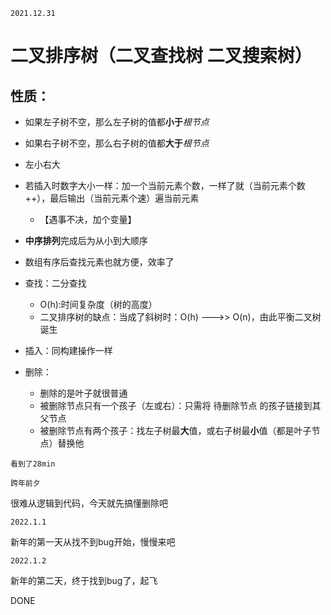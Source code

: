 ```
2021.12.31
```


# 二叉排序树（二叉查找树 二叉搜索树）

## 性质：
- 如果左子树不空，那么左子树的值都**小于**_根节点_
- 如果右子树不空，那么右子树的值都**大于**_根节点_
- 左小右大
- 若插入时数字大小一样：加一个当前元素个数，一样了就（当前元素个数++），最后输出（当前元素个速）遍当前元素
    - 【遇事不决，加个变量】

- **中序排列**完成后为从小到大顺序
- 数组有序后查找元素也就方便，效率了
- 查找：二分查找 
    - O(h):时间复杂度（树的高度）
    - 二叉排序树的缺点：当成了斜树时：O(h) --->>  O(n)，由此平衡二叉树诞生
- 插入：同构建操作一样
- 删除：
    - 删除的是叶子就很普通
    - 被删除节点只有一个孩子（左或右）：只需将 待删除节点 的孩子链接到其父节点
    - 被删除节点有两个孩子：找左子树最**大**值，或右子树最**小**值（都是叶子节点）替换他


```
看到了28min
```

```
跨年前夕
```

很难从逻辑到代码，今天就先搞懂删除吧

```
2022.1.1
```

新年的第一天从找不到bug开始，慢慢来吧

```
2022.1.2
```
新年的第二天，终于找到bug了，起飞

DONE